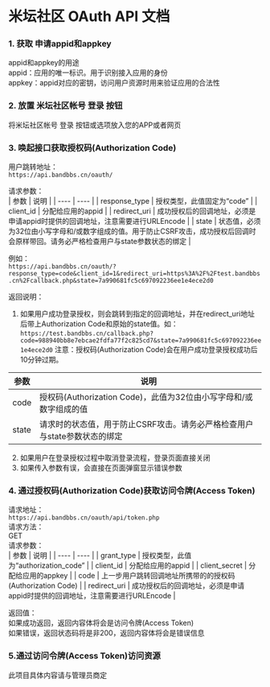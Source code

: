 # 米坛社区 OAuth API 文档

### 1. 获取 申请appid和appkey

appid和appkey的用途  
appid：应用的唯一标识。用于识别接入应用的身份  
appkey：appid对应的密钥，访问用户资源时用来验证应用的合法性  

### 2. 放置 米坛社区帐号 登录 按钮

将米坛社区帐号 登录 按钮或选项放入您的APP或者网页  

### 3. 唤起接口获取授权码(Authorization Code)

用户跳转地址：  
```https://api.bandbbs.cn/oauth/```  

请求参数：  
|  参数   | 说明  |
|  ----  | ----  |
| response_type  | 授权类型，此值固定为“code” |
| client_id  | 分配给应用的appid |
| redirect_uri  | 成功授权后的回调地址，必须是申请appid时提供的回调地址，注意需要进行URLEncode |
| state  | 状态值，必须为32位由小写字母和/或数字组成的值。用于防止CSRF攻击，成功授权后回调时会原样带回。请务必严格检查用户与state参数状态的绑定 |

例如：  
```https://api.bandbbs.cn/oauth/?response_type=code&client_id=1&redirect_uri=https%3A%2F%2Ftest.bandbbs.cn%2Fcallback.php&state=7a990681fc5c697092236ee1e4ece2d0```  

返回说明：  
1. 如果用户成功登录授权，则会跳转到指定的回调地址，并在redirect_uri地址后带上Authorization Code和原始的state值。如：  
```https://test.bandbbs.cn/callback.php?code=988940bb8e7ebcae2fdfa77f2c825cd7&state=7a990681fc5c697092236ee1e4ece2d0```
注意：授权码(Authorization Code)会在用户成功登录授权成功后10分钟过期。  

|  参数   | 说明  |
|  ----  | ----  |
| code  | 授权码(Authorization Code)，此值为32位由小写字母和/或数字组成的值 |
| state  | 请求时的状态值，用于防止CSRF攻击。请务必严格检查用户与state参数状态的绑定|

2. 如果用户在登录授权过程中取消登录流程，登录页面直接关闭  
3. 如果传入参数有误，会直接在页面弹窗显示错误参数  

### 4. 通过授权码(Authorization Code)获取访问令牌(Access Token)

请求地址：  
```https://api.bandbbs.cn/oauth/api/token.php```  
请求方法：  
GET  
请求参数：  
|  参数   | 说明  |
|  ----  | ----  |
| grant_type  | 授权类型，此值为“authorization_code” |
| client_id  | 分配给应用的appid |
| client_secret  | 分配给应用的appkey |
| code  | 上一步用户跳转回调地址所携带的的授权码(Authorization Code) |
| redirect_uri  | 成功授权后的回调地址，必须是申请appid时提供的回调地址，注意需要进行URLEncode |


返回值：  
如果成功返回，返回内容体将会是访问令牌(Access Token)  
如果错误，返回状态码将是非200，返回内容体将会是错误信息  

### 5.通过访问令牌(Access Token)访问资源  

此项目具体内容请与管理员商定  
